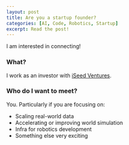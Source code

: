 ```yaml
---
layout: post
title: Are you a startup founder?
categories: [AI, Code, Robotics, Startup]
excerpt: Read the post!
---
```

I am interested in connecting!

<h3 style="text-align: left;"> What? </h3>

I work as an investor with <a href="https://www.iseedvc.com/">iSeed Ventures</a>.

<h3 style="text-align: left;"> Who do I want to meet? </h3>

<div class='container'>
You. Particularly if you are focusing on:

<ul>
    <li> Scaling real-world data</li>
    <li> Accelerating or improving world simulation</li>
    <li> Infra for robotics development</li>
    <li> Something else very exciting</li>
</ul>
</div>